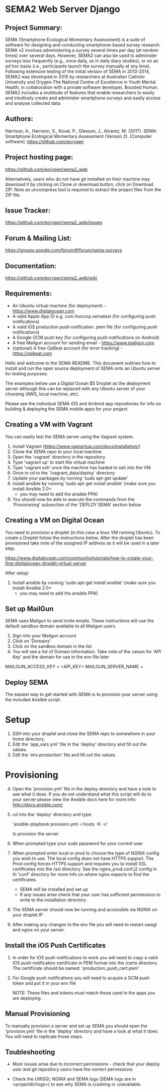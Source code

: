 # SEMA2 Web Server Django

## Project Summary:

SEMA (Smartphone Ecological Momentary Assessment) is a suite of software for designing and conducting smartphone-based survey research. SEMA v2 involves administering a survey several times per day (at random times) over several days. However, SEMA2 can also be used to administer surveys less frequently (e.g., once daily, as in daily diary studies), or on an ad hoc basis (i.e., participants launch the survey manually at any time). Following extensive testing of the initial version of SEMA in 2013-2014, SEMA2 was developed in 2015 by researchers at Australian Catholic University and Orygen-The National Centre of Excellence in Youth Mental Health, in collaboration with a private software developer, Boosted Human. SEMA2 includes a multitude of features that enable researchers to easily and intuitively create and administer smartphone surveys and easily access and analyse collected data.


## Authors:

Harrison, A., Harrsion, S., Koval, P., Gleeson, J., Alvarez, M. (2017). SEMA: Smartphone Ecological Momentary Assessment (Version 2). [Computer software]. https://github.com/eorygen

## Project hosting page:

https://github.com/eorygen/sema2_web

Alternatively, users who do not have git installed on their machine may download it by clicking on Clone or download button, click on Download ZIP. Note an uncompress tool is required to extract the project files from the ZIP file.


## Issue Tracker:

https://github.com/eorygen/sema2_web/issues


## Forum & Mailing List:

https://groups.google.com/forum/#!forum/sema-surveys


## Documentation:

https://github.com/eorygen/sema2_web/wiki


## Requirements:

*   An Ubuntu virtual machine (for deployment) - https://www.digitalocean.com
*   A valid Apple App ID e.g. com.foocorp.sematest (for configuring push notifications)
*   A valid iOS production push notification .pem file (for configuring push notifications)
*   A Google GCM push key (for configuring push notifications on Android)
*   A free Mailgun account for sending email - https://www.mailgun.com
*   (optional) A free OpBeat account (for error tracking) - https://opbeat.com


Hello and welcome to the SEMA README. This document outlines how to install and run the open source deployment of SEMA
onto an Ubuntu server for testing purposes.

The examples below use a Digital Ocean $5 Droplet as the deployment server although this can be replaced with any Ubuntu
server of your choosing (AWS, local machine, etc).

Please see the individual SEMA iOS and Android app repositories for info on building & deploying the SEMA mobile apps
for your project.


## Creating a VM with Vagrant

You can easily test the SEMA server using the Vagrant system.

1.  Install Vagrant (https://www.vagrantup.com/docs/installation/)
2.  Clone the SEMA repo to your local machine
3.  Open the 'vagrant' directory in the repository
4.  Type 'vagrant up' to start the virtual machine
5.  Type 'vagrant ssh' once the machine has loaded to ssh into the VM
6.  Once in cd to the '/vagrant_data/deploy' directory
7.  Update your packages by running 'sudo apt-get update'
8.  Install ansible by running 'sudo apt-get install ansible' (make sure you install Ansible 2.0+
    - you may need to add the ansible PPA)
9.  You should now be able to execute the commands from the 'Provisioning' subsection of the 'DEPLOY SEMA' section below


## Creating a VM on Digital Ocean


You need to provision a droplet (in this case a linux VM running Ubuntu). To create a Droplet follow the instructions
below. After the droplet has been provisioned take note of the assigned IP address as it will be used in a later step.

https://www.digitalocean.com/community/tutorials/how-to-create-your-first-digitalocean-droplet-virtual-server

After setup:

1.  Install ansible by running 'sudo apt-get install ansible' (make sure you install Ansible 2.0+
    - you may need to add the ansible PPA)


## Set up MailGun

SEMA uses Mailgun to send invite emails. These instructions will use the default sandbox domain available to all Mailgun
users.

1.  Sign into your Mailgun account
2.  Click on 'Domains'
3.  Click on the sandbox domain in the list
4.  You will see a list of Domain Information. Take note of the values for 'API Key' and the domain for use in the env
    file later

MAILGUN_ACCESS_KEY = <API_KEY>
MAILGUN_SERVER_NAME = <DOMAIN>


## Deploy SEMA

The easiest way to get started with SEMA is to provision your server using the included Ansible script.

# Setup

1.  SSH into your droplet and clone the SEMA repo to somewhere in your home directory.
2.  Edit the 'app_vars.yml' file in the 'deploy' directory and fill out the values.
3.  Edit the 'env.production' file and fill out the values

# Provisioning

4.  Open the 'provision.yml' file in the deploy directory and have a look to see what it does. If you do not understand
    what this script will do to your server please view the Ansible docs here for more info: http://docs.ansible.com/

5.  cd into the 'deploy' directory and type:

    'ansible-playbook provision.yml -i hosts -K -v'

    to provision the server

6.  When prompted type your sudo password for your current user
7.  When prompted enter local or prod to choose the type of NGINX config you wish to use. The local config does not have
    HTTPS support. The Prod config forces HTTPS support and requires you to install SSL certificates into the
    <projectdir>/ssl directory. See the nginx_prod.conf.j2 config in th 'conf' directory for more info on where nginx
    expects to find the certificates.

    - SEMA will be installed and set up
    - If any issues arise check that your user has sufficient permissions to write to the installation directory

9.  The SEMA server should now be running and accessible via NGINX on your droplet IP

10. After making any changes to the env file you will need to restart uwsgi and nginx on your server.


## Install the iOS Push Certificates

1.  In order for IOS push notifications to work you will need to copy a valid IOS push notification certificate in PEM
    format into the <projectdir>/certs directory. The certificate should be named: 'production_push_cert.pem'
2.  For Google push notifications you will need to acquire a GCM push token and put it in your env file

    NOTE: These files and tokens must match those used in the apps you are deploying.


## Manual Provisioning

To manually provision a server and set up SEMA you should open the 'provision.yml' file in the 'deploy' directory and
have a look at what it does. You will need to replicate those steps.


## Toubleshooting

*   Most issues arise due to incorrect permissions - check that your deploy user and git repository users have the correct
    permissions

*   Check the UWSGI, NGINX and SEMA logs (SEMA logs are in <projectdir/logs>) to see why SEMA is crashing or unavailable.

